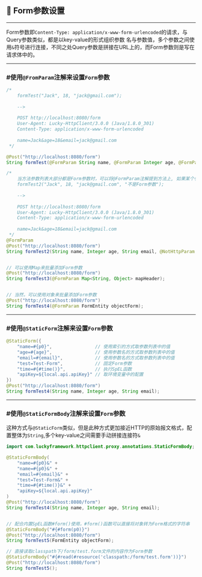 ## 🤩 Form参数设置

---
Form参数即`Content-Type: application/x-www-form-urlencoded`的请求，与Query参数类似，都是以key-value的形式组织参数
名与参数值，多个参数之间使用`&`符号进行连接，不同之处Query参数是拼接在URL上的，而Form参数则是写在请求体中的。

---
### #使用`@FromParam`注解来设置`Form`参数

```java
/*
    formTest("Jack", 18, "jack@gmail.com");    
    
    -->
    
    POST http://localhost:8080/form
    User-Agent: Lucky-HttpClient/3.0.0 (Java/1.8.0_301)
    Content-Type: application/x-www-form-urlencoded
    
    name=Jack&age=18&email=jack@gmail.com
 */

@Post("http://localhost:8080/form")
String formTest(@FormParam String name, @FormParam Integer age, @FormParam String email);

/*
    当方法参数列表大部分都是Form参数时，可以将@FormParam注解提到方法上, 如果某个参数不是Form参数，可以使用@NotHttpParam来排除
    formTest2("Jack", 18, "jack@gmail.com", "不是Form参数");    
    
    -->
    
    POST http://localhost:8080/form
    User-Agent: Lucky-HttpClient/3.0.0 (Java/1.8.0_301)
    Content-Type: application/x-www-form-urlencoded
    
    name=Jack&age=18&email=jack@gmail.com
 */
@FormParam
@Post("http://localhost:8080/form")
String formTest2(String name, Integer age, String email, @NotHttpParam String notFormParam);


// 可以使用Map来批量添加Form参数  
@Post("http://localhost:8080/form")
String formTest3(@FormParam Map<String, Object> mapHeader);


// 当然，可以使用对象来批量添加Form参数    
@Post("http://localhost:8080/form")
String formTest4(@FormParam FormEntity objectForm);
```

---

### #使用`@StaticForm`注解来设置`Form`参数

```java
@StaticForm({
    "name=#{p0}",                // 使用索引的方式取参数列表中的值
    "age=#{age}",                // 使用参数名的方式取参数列表中的值
    "email=#{email}",            // 使用参数名的方式取参数列表中的值
    "test=Test-Form",            // 固定Form参数
    "time=#{#time()}",           // 执行SpEL函数
    "apiKey=${local.api.apiKey}" // 取环境变量中的配置
})
@Post("http://localhost:8080/form")
String formTest4(String name, Integer age, String email);
```
---
### #使用`@StaticFormBody`注解来设置`Form`参数
这种方式与`@StaticForm`类似，但是此种方式更加接近HTTP的原始报文格式，配置整体为`String`,多个key-value之间需要手动拼接连接符`&`

```java
import com.luckyframework.httpclient.proxy.annotations.StaticFormBody;

@StaticFormBody(
    "name=#{p0}&" +
    "name=#{p0}&" +
    "email=#{email}&" +
    "test=Test-Form&" +
    "time=#{#time()}&" +
    "apiKey=${local.api.apiKey}"
)
@Post("http://localhost:8080/form")
String formTest4(String name, Integer age, String email);


// 配合内置SpEL函数#form()使用，#form()函数可以直接将对象转为Form格式的字符串
@StaticFormBody("#{#form(p0)}")
@Post("http://localhost:8080/form")
String formTest5(FormEntity objectForm);

// 直接读取classpath下/form/test.form文件的内容作为Form参数
@StaticFormBody("#{#read(#resource('classpath:/form/test.form'))}")
@Post("http://localhost:8080/form")
String formTest5();
```

